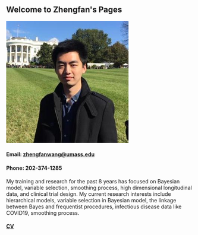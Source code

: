## Welcome to Zhengfan's Pages



![image](/fig/zhengfan.jpg)

#### Email: zhengfanwang@umass.edu

#### Phone: 202-374-1285

My training and research for the past 8 years has focused on Bayesian model, variable selection, smoothing process, high dimensional longitudinal data, and clinical trial design. My current research interests include hierarchical models, variable selection in Bayesian model, the linkage between Bayes and frequentist procedures, infectious disease data like COVID19, smoothing process.

#### [CV](/doc/zhengfan_CV.pdf)


```markdown

```

